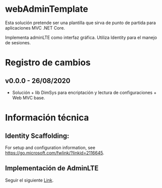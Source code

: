 # webAdminTemplate

Esta solución pretende ser una plantilla que sirva de punto de partida para aplicaciones MVC .NET Core.

Implementa adminLTE como interfaz gráfica. Utiliza Identity para el manejo de sesiones.

# Registro de cambios

## v0.0.0 - 26/08/2020

- Solución + lib DimSys para encriptación y lectura de configuraciones + Web MVC base.

# Información técnica

## Identity Scaffolding:

For setup and configuration information, see https://go.microsoft.com/fwlink/?linkid=2116645.

## Implementación de AdminLTE

Seguir el siguiente [Link](https://dotnettec.com/how-to-integrate-adminlte-with-asp-net-core-3-1/?amp).
